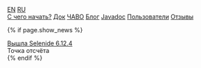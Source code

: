<div class="main-menu">
  
  <div class="service-links">
    <div id="languages">
      <a id="lang_eng" href="https://selenide.org">EN</a>
      <a id="lang_rus" href="https://ru.selenide.org">RU</a>
    </div>
  </div>
  
  <div class="main-menu-pages">
    <a href="{{ BASE_PATH }}/quick-start.html">С чего начать?</a>
    <a href="{{ BASE_PATH }}/documentation.html">Док</a>
    <a href="{{ BASE_PATH }}/faq.html">ЧАВО</a>
    <a href="{{ BASE_PATH }}/blog.html">Блог</a>
    <a href="{{ BASE_PATH }}/javadoc.html">Javadoc</a>
    <a href="{{ BASE_PATH }}/users.html">Пользователи</a>
    <a href="{{ BASE_PATH }}/quotes.html">Отзывы</a>
    <a style="display:none;" href="{{ BASE_PATH }}/thanks.html">Мы говорим спасибо</a>
  </div>

  {% if page.show_news %}
    <div class="news">
      <div class="news-line news-title"><a href="/2023/03/23/selenide-6.12.4/">Вышла Selenide 6.12.4</a></div>
      <div class="news-line news-link">Точка отсчёта</div>
    </div>
  {% endif %}

</div>
